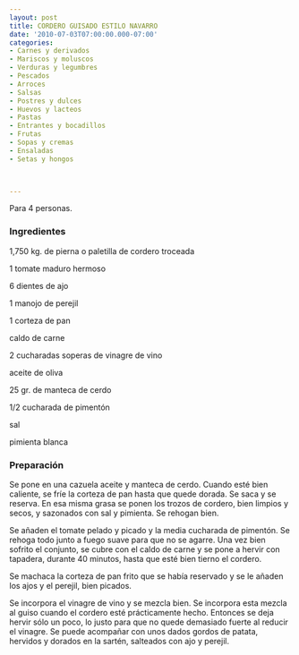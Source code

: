 ```yaml
---
layout: post
title: CORDERO GUISADO ESTILO NAVARRO
date: '2010-07-03T07:00:00.000-07:00'
categories:
- Carnes y derivados
- Mariscos y moluscos
- Verduras y legumbres
- Pescados
- Arroces
- Salsas
- Postres y dulces
- Huevos y lacteos
- Pastas
- Entrantes y bocadillos
- Frutas
- Sopas y cremas
- Ensaladas
- Setas y hongos
 


---
```


Para 4 personas.

<h3>Ingredientes</h3>

1,750 kg. de pierna o paletilla de cordero troceada

1 tomate maduro hermoso

6 dientes de ajo

1 manojo de perejil

1 corteza de pan

caldo de carne

2 cucharadas soperas de vinagre de vino

aceite de oliva

25 gr. de manteca de cerdo

1/2 cucharada de pimentón

sal

pimienta blanca

<h3>Preparación</h3>

Se pone en una cazuela aceite y manteca de cerdo. Cuando esté bien caliente, se fríe la corteza de pan hasta que quede dorada. Se saca y se reserva. En esa misma grasa se ponen los trozos de cordero, bien limpios y secos, y sazonados con sal y pimienta. Se rehogan bien.

Se añaden el tomate pelado y picado y la media cucharada de pimentón. Se rehoga todo junto a fuego suave para que no se agarre. Una vez bien sofrito el conjunto, se cubre con el caldo de carne y se pone a hervir con tapadera, durante 40 minutos, hasta que esté bien tierno el cordero.

Se machaca la corteza de pan frito que se había reservado y se le añaden los ajos y el perejil, bien picados.

Se incorpora el vinagre de vino y se mezcla bien. Se incorpora esta mezcla al guiso cuando el cordero esté prácticamente hecho. Entonces se deja hervir sólo un poco, lo justo para que no quede demasiado fuerte al reducir el vinagre. Se puede acompañar con unos dados gordos de patata, hervidos y dorados en la sartén, salteados con ajo y perejil.

